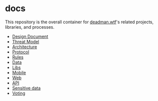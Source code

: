 # docs

This repository is the overall container for [deadman.wtf](https://deadman.wtf)'s related
projects, libraries, and processes.

- [Design Document](./DESIGN.md)
- [Threat Model](./THREAT-MODEL.md)
- [Architecture](./architecture/ARCHITECTURE.md)
- [Protocol](./protocol/PROTOCOL.md)
- [Rules](./rules/RULES.md)
- [Data](./data/DATA.md)
- [Libs](./libs/LIBS.md)
- [Mobile](./mobile/MOBILE.md)
- [Web](./web/WEB.md)
- [API](./api/API.md)
- [Sensitive data](./SENSITIVE-DATA.md)
- [Voting](./voting/VOTING.md)

